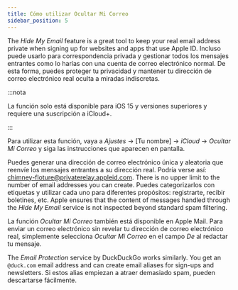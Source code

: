 ```yaml
---
title: Cómo utilizar Ocultar Mi Correo
sidebar_position: 5
---
```


The *Hide My Email* feature is a great tool to keep your real email address private when signing up for websites and apps that use Apple ID. Incluso puede usarlo para correspondencia privada y gestionar todos los mensajes entrantes como lo harías con una cuenta de correo electrónico normal. De esta forma, puedes proteger tu privacidad y mantener tu dirección de correo electrónico real oculta a miradas indiscretas.

:::nota

La función solo está disponible para iOS 15 y versiones superiores y requiere una suscripción a iCloud+.

:::

Para utilizar esta función, vaya a *Ajustes* → [Tu nombre] → *iCloud* → *Ocultar Mi Correo* y siga las instrucciones que aparecen en pantalla.

Puedes generar una dirección de correo electrónico única y aleatoria que reenvíe los mensajes entrantes a su dirección real. Podría verse así: chimney-floture@privaterelay.appleid.com. There is no upper limit to the number of email addresses you can create. Puedes categorizarlos con etiquetas y utilizar cada uno para diferentes propósitos: registrarte, recibir boletines, etc. Apple ensures that the content of messages handled through the *Hide My Email* service is not inspected beyond standard spam filtering.

La función *Ocultar Mi Correo* también está disponible en Apple Mail. Para enviar un correo electrónico sin revelar tu dirección de correo electrónico real, simplemente selecciona *Ocultar Mi Correo* en el campo *De* al redactar tu mensaje.

The *Email Protection* service by DuckDuckGo works similarly. You get an `@duck.com` email address and can create email aliases for sign-ups and newsletters. Si estos alias empiezan a atraer demasiado spam, pueden descartarse fácilmente.
